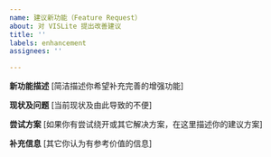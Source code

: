 ```yaml
---
name: 建议新功能（Feature Request）
about: 对 VISLite 提出改善建议
title: ''
labels: enhancement
assignees: ''

---
```


**新功能描述**
[简洁描述你希望补充完善的增强功能]

**现状及问题**
[当前现状及由此导致的不便]

**尝试方案**
[如果你有尝试绕开或其它解决方案，在这里描述你的建议方案]

**补充信息**
[其它你认为有参考价值的信息]
